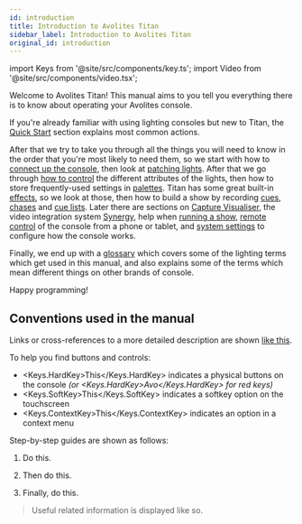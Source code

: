 ```yaml
---
id: introduction
title: Introduction to Avolites Titan
sidebar_label: Introduction to Avolites Titan
original_id: introduction
---
```


import Keys from '@site/src/components/key.ts';
import Video from '@site/src/components/video.tsx';

Welcome to Avolites Titan! This manual aims to you tell you everything
there is to know about operating your Avolites console.

If you're already familiar with using lighting consoles but new to Titan, 
the [Quick Start](./quick-start.md) section explains most common actions.

After that we try to take you through all the things you will need to know in the order
that you're most likely to need them, so we start with how to [connect up the console](./titan-basics.md),
then look at [patching lights](./patching.md). After that we go through [how to control](./controlling-fixtures.md) the different
attributes of the lights, then how to store frequently-used settings in [palettes](./palettes.md).
Titan has some great built-in [effects](./effects.md), so we look at those, then how to build a show
by recording [cues](./cues.md), [chases](./chases.md) and [cue lists](./cue-lists.md). Later there are sections on [Capture Visualiser](./capture-visualiser.md), 
the video integration system [Synergy](./synergy.md), help when [running a show](./running-the-show.md), [remote control](./remote-control.md) of the console from a phone or tablet,
and [system settings](./system-settings.md) to configure how the console works. 

Finally, we end up with a [glossary](./glossary.md) which covers some of the lighting terms
which get used in this manual, and also explains some of the terms which mean
different things on other brands of console.

Happy programming!

Conventions used in the manual
------------------------------

Links or cross-references to a more detailed description are shown [like this](./introduction.md).

To help you find buttons and controls:
- <Keys.HardKey>This</Keys.HardKey> indicates a physical buttons on the console *(or <Keys.HardKey>Avo</Keys.HardKey> for red keys)*
- <Keys.SoftKey>This</Keys.SoftKey> indicates a softkey option on the touchscreen
- <Keys.ContextKey>This</Keys.ContextKey> indicates an option in a context menu 

Step-by-step guides are shown as follows:

1. Do this.

2. Then do this.

3. Finally, do this.

>	Useful related information is displayed like so.